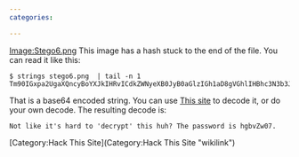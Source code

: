 ```yaml
---
categories:

---
```

<Image:Stego6.png> This image has a hash stuck to the end of the file.
You can read it like this:

    $ strings stego6.png  | tail -n 1
    Tm90IGxpa2UgaXQncyBoYXJkIHRvICdkZWNyeXB0JyB0aGlzIGh1aD8gVGhlIHBhc3N3b3JkIGlzIGhnYnZadzA3Lg==

That is a base64 encoded string. You can use [This
site](http://home2.paulschou.net/tools/xlate/) to decode it, or do your
own decode. The resulting decode is:

    Not like it's hard to 'decrypt' this huh? The password is hgbvZw07.

[Category:Hack This Site](Category:Hack This Site "wikilink")
